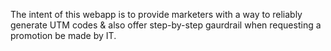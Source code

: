 The intent of this webapp is to provide marketers with a way to reliably generate UTM codes & also offer step-by-step gaurdrail when requesting a promotion be made by IT.
